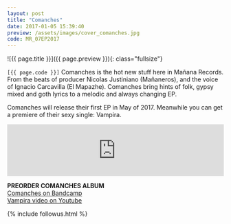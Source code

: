 ```yaml
---
layout: post
title: "Comanches"
date: 2017-01-05 15:39:40
preview: /assets/images/cover_comanches.jpg
code: MR_07EP2017
---
```


![{{ page.title }}]({{ page.preview }}){: class="fullsize"}

`[{{ page.code }}]` Comanches is the hot new stuff here in Mañana Records. From the beats of  producer Nicolas Justiniano (Mañaneros), and the voice of Ignacio Carcavilla (El Mapazhe). Comanches bring hints of folk, gypsy mixed and goth lyrics to a melodic and always changing EP.

Comanches will release their first EP in May of 2017. Meanwhile you can get a premiere of their sexy single: Vampira.


<iframe style="border: 0; width: 100%; height: 120px;" src="https://bandcamp.com/EmbeddedPlayer/album=230095237/size=large/bgcol=333333/linkcol=ffffff/tracklist=false/artwork=small/transparent=true/" seamless><a href="http://cxmanches.bandcamp.com/album/comanches">Comanches by Comanches</a></iframe>


**PREORDER COMANCHES ALBUM**<br>
[Comanches on Bandcamp](https://cxmanches.bandcamp.com)<br>
[Vampira video on Youtube](https://www.youtube.com/watch?v=Mfl_D2bzXHE)

{% include followus.html %}

